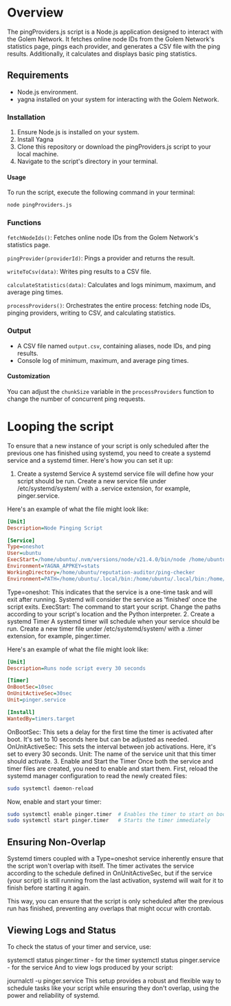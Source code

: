 # Overview

The pingProviders.js script is a Node.js application designed to interact with the Golem Network. It fetches online node IDs from the Golem Network's statistics page, pings each provider, and generates a CSV file with the ping results. Additionally, it calculates and displays basic ping statistics.

## Requirements

-   Node.js environment.
-   yagna installed on your system for interacting with the Golem Network.

### Installation

1. Ensure Node.js is installed on your system.
2. Install Yagna
3. Clone this repository or download the pingProviders.js script to your local machine.
4. Navigate to the script's directory in your terminal.

#### Usage

To run the script, execute the following command in your terminal:

```bash
node pingProviders.js
```

### Functions

`fetchNodeIds()`: Fetches online node IDs from the Golem Network's statistics page.

`pingProvider(providerId)`: Pings a provider and returns the result.

`writeToCsv(data)`: Writes ping results to a CSV file.

`calculateStatistics(data)`: Calculates and logs minimum, maximum, and average ping times.

`processProviders()`: Orchestrates the entire process: fetching node IDs, pinging providers, writing to CSV, and calculating statistics.

### Output

-   A CSV file named `output.csv`, containing aliases, node IDs, and ping results.
-   Console log of minimum, maximum, and average ping times.

#### Customization

You can adjust the `chunkSize` variable in the `processProviders` function to change the number of concurrent ping requests.

# Looping the script

To ensure that a new instance of your script is only scheduled after the previous one has finished using systemd, you need to create a systemd service and a systemd timer. Here's how you can set it up:

1. Create a systemd Service
   A systemd service file will define how your script should be run. Create a new service file under /etc/systemd/system/ with a .service extension, for example, pinger.service.

Here's an example of what the file might look like:

```ini
[Unit]
Description=Node Pinging Script

[Service]
Type=oneshot
User=ubuntu
ExecStart=/home/ubuntu/.nvm/versions/node/v21.4.0/bin/node /home/ubuntu/reputation-auditor/ping-checker/pingProviders.js
Environment=YAGNA_APPKEY=stats
WorkingDirectory=/home/ubuntu/reputation-auditor/ping-checker
Environment=PATH=/home/ubuntu/.local/bin:/home/ubuntu/.local/bin:/home/ubuntu/.nvm/versions/node/v21.4.0/bin:/home/ubuntu/.local/bin:/usr/local/sbin:/usr/local/bin:/usr/sbin:/usr/bin:/sbin:/bin:/usr/games:/usr/local/games:/snap/bins
```

Type=oneshot: This indicates that the service is a one-time task and will exit after running. Systemd will consider the service as 'finished' once the script exits.
ExecStart: The command to start your script. Change the paths according to your script's location and the Python interpreter. 2. Create a systemd Timer
A systemd timer will schedule when your service should be run. Create a new timer file under /etc/systemd/system/ with a .timer extension, for example, pinger.timer.

Here's an example of what the file might look like:

```ini
[Unit]
Description=Runs node script every 30 seconds

[Timer]
OnBootSec=10sec
OnUnitActiveSec=30sec
Unit=pinger.service

[Install]
WantedBy=timers.target
```

OnBootSec: This sets a delay for the first time the timer is activated after boot. It's set to 10 seconds here but can be adjusted as needed.
OnUnitActiveSec: This sets the interval between job activations. Here, it's set to every 30 seconds.
Unit: The name of the service unit that this timer should activate. 3. Enable and Start the Timer
Once both the service and timer files are created, you need to enable and start them. First, reload the systemd manager configuration to read the newly created files:

```bash
sudo systemctl daemon-reload

```

Now, enable and start your timer:

```bash
sudo systemctl enable pinger.timer  # Enables the timer to start on boot
sudo systemctl start pinger.timer   # Starts the timer immediately
```

## Ensuring Non-Overlap

Systemd timers coupled with a Type=oneshot service inherently ensure that the script won't overlap with itself. The timer activates the service according to the schedule defined in OnUnitActiveSec, but if the service (your script) is still running from the last activation, systemd will wait for it to finish before starting it again.

This way, you can ensure that the script is only scheduled after the previous run has finished, preventing any overlaps that might occur with crontab.

## Viewing Logs and Status

To check the status of your timer and service, use:

systemctl status pinger.timer - for the timer
systemctl status pinger.service - for the service
And to view logs produced by your script:

journalctl -u pinger.service
This setup provides a robust and flexible way to schedule tasks like your script while ensuring they don't overlap, using the power and reliability of systemd.
